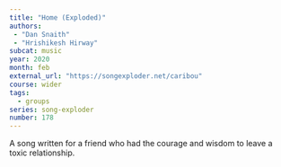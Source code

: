 ```yaml
---
title: "Home (Exploded)"
authors:
 - "Dan Snaith"
 - "Hrishikesh Hirway" 
subcat: music
year: 2020
month: feb
external_url: "https://songexploder.net/caribou"
course: wider
tags:
  - groups
series: song-exploder
number: 178
---
```


A song written for a friend who had the courage and wisdom to leave a toxic relationship.
